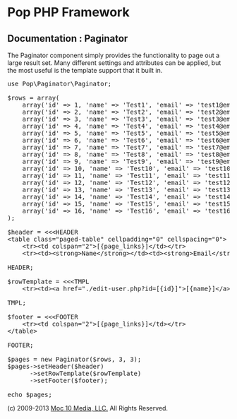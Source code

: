 Pop PHP Framework
=================

Documentation : Paginator
-------------------------

The Paginator component simply provides the functionality to page out a large result set. Many different settings and attributes can be applied, but the most useful is the template support that it built in.

<pre>
use Pop\Paginator\Paginator;

$rows = array(
    array('id' => 1, 'name' => 'Test1', 'email' => 'test1@email.com'),
    array('id' => 2, 'name' => 'Test2', 'email' => 'test2@email.com'),
    array('id' => 3, 'name' => 'Test3', 'email' => 'test3@email.com'),
    array('id' => 4, 'name' => 'Test4', 'email' => 'test4@email.com'),
    array('id' => 5, 'name' => 'Test5', 'email' => 'test5@email.com'),
    array('id' => 6, 'name' => 'Test6', 'email' => 'test6@email.com'),
    array('id' => 7, 'name' => 'Test7', 'email' => 'test7@email.com'),
    array('id' => 8, 'name' => 'Test8', 'email' => 'test8@email.com'),
    array('id' => 9, 'name' => 'Test9', 'email' => 'test9@email.com'),
    array('id' => 10, 'name' => 'Test10', 'email' => 'test10@email.com'),
    array('id' => 11, 'name' => 'Test11', 'email' => 'test11@email.com'),
    array('id' => 12, 'name' => 'Test12', 'email' => 'test12@email.com'),
    array('id' => 13, 'name' => 'Test13', 'email' => 'test13@email.com'),
    array('id' => 14, 'name' => 'Test14', 'email' => 'test14@email.com'),
    array('id' => 15, 'name' => 'Test15', 'email' => 'test15@email.com'),
    array('id' => 16, 'name' => 'Test16', 'email' => 'test16@email.com')
);

$header = &lt;&lt;&lt;HEADER
&lt;table class="paged-table" cellpadding="0" cellspacing="0"&gt;
    &lt;tr&gt;&lt;td colspan="2"&gt;[{page_links}]&lt;/td&gt;&lt;/tr&gt;
    &lt;tr&gt;&lt;td&gt;&lt;strong&gt;Name&lt;/strong&gt;&lt;/td&gt;&lt;td&gt;&lt;strong&gt;Email&lt;/strong&gt;&lt;/td&gt;&lt;/tr&gt;

HEADER;

$rowTemplate = &lt;&lt;&lt;TMPL
    &lt;tr&gt;&lt;td&gt;&lt;a href="./edit-user.php?id=[{id}]"&gt;[{name}]&lt;/a&gt;&lt;/td&gt;&lt;td&gt;[{email}]&lt;/td&gt;&lt;/tr&gt;

TMPL;

$footer = &lt;&lt;&lt;FOOTER
    &lt;tr&gt;&lt;td colspan="2"&gt;[{page_links}]&lt;/td&gt;&lt;/tr&gt;
&lt;/table&gt;

FOOTER;

$pages = new Paginator($rows, 3, 3);
$pages->setHeader($header)
      ->setRowTemplate($rowTemplate)
      ->setFooter($footer);

echo $pages;
</pre>

(c) 2009-2013 [Moc 10 Media, LLC.](http://www.moc10media.com) All Rights Reserved.
